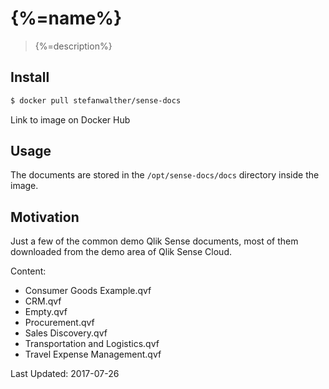 # {%=name%}

> {%=description%}

## Install

```sh
$ docker pull stefanwalther/sense-docs
```

Link to image on Docker Hub

## Usage

The documents are stored in the `/opt/sense-docs/docs` directory inside the image.

## Motivation

Just a few of the common demo Qlik Sense documents, most of them downloaded from the demo area of Qlik Sense Cloud.

Content:

- Consumer Goods Example.qvf
- CRM.qvf
- Empty.qvf
- Procurement.qvf
- Sales Discovery.qvf
- Transportation and Logistics.qvf
- Travel Expense Management.qvf

Last Updated: 2017-07-26
